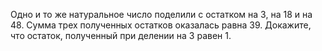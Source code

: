 Одно и то же натуральное число поделили с остатком на 3, на 18 и на 48. Сумма трех полученных остатков оказалась равна 39. Докажите, что остаток, полученный при делении на 3 равен 1.